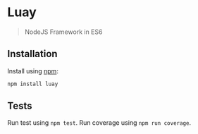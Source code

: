 # Luay

> NodeJS Framework in ES6

## Installation

Install using [npm](https://www.npmjs.org/):
```sh
npm install luay
```

## Tests

Run test using `npm test`.
Run coverage using `npm run coverage`.
